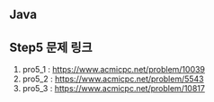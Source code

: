 ## Java
## Step5 문제 링크
1. pro5_1 : https://www.acmicpc.net/problem/10039
2. pro5_2 : https://www.acmicpc.net/problem/5543
3. pro5_3 : https://www.acmicpc.net/problem/10817
